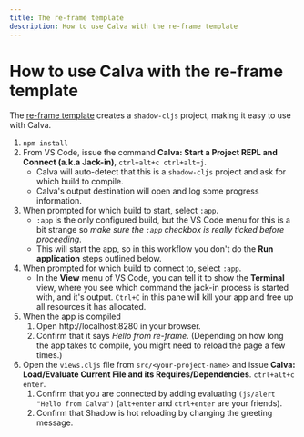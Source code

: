 ```yaml
---
title: The re-frame template
description: How to use Calva with the re-frame template
---
```


# How to use Calva with the re-frame template

The [re-frame template](https://github.com/day8/re-frame-template) creates a `shadow-cljs` project, making it easy to use with Calva.

1. `npm install`
2. From VS Code, issue the command **Calva: Start a Project REPL and Connect (a.k.a Jack-in)**, `ctrl+alt+c ctrl+alt+j`.
   * Calva will auto-detect that this is a `shadow-cljs` project and ask for which build to compile.
   * Calva's output destination will open and log some progress information.
3. When prompted for which build to start, select `:app`.
   * `:app` is the only configured build, but the VS Code menu for this is a bit strange so _make sure the `:app` checkbox is really ticked before proceeding_.
   * This will start the app, so in this workflow you don't do the **Run application** steps outlined below.
4. When prompted for which build to connect to, select `:app`.
    * In the **View** menu of VS Code, you can tell it to show the **Terminal** view, where you see which command the jack-in process is started with, and it's output. `Ctrl+C` in this pane will kill your app and free up all resources it has allocated.
5. When the app is compiled
    1. Open http://localhost:8280 in your browser.
    2. Confirm that it says *Hello from re-frame*. (Depending on how long the app takes to compile, you might need to reload the page a few times.)
6. Open the `views.cljs` file from `src/<your-project-name>` and issue **Calva: Load/Evaluate Current File and its Requires/Dependencies**. `ctrl+alt+c enter`.
    1. Confirm that you are connected by adding evaluating `(js/alert "Hello from Calva")` (`alt+enter` and `ctrl+enter` are your friends).
    2. Confirm that Shadow is hot reloading by changing the greeting message.
